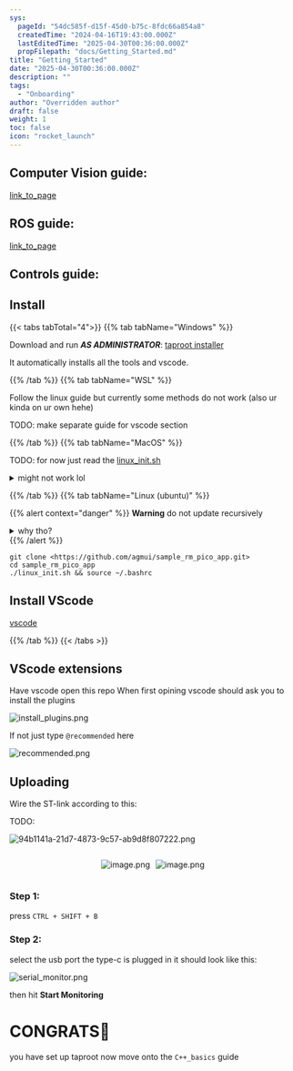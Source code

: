 ```yaml
---
sys:
  pageId: "54dc585f-d15f-45d0-b75c-8fdc66a854a8"
  createdTime: "2024-04-16T19:43:00.000Z"
  lastEditedTime: "2025-04-30T00:36:00.000Z"
  propFilepath: "docs/Getting_Started.md"
title: "Getting_Started"
date: "2025-04-30T00:36:00.000Z"
description: ""
tags:
  - "Onboarding"
author: "Overridden author"
draft: false
weight: 1
toc: false
icon: "rocket_launch"
---
```


## Computer Vision guide:

[link_to_page](86d45bc0-388b-4d26-8848-44f255f73d0e)

## ROS guide:

[link_to_page](3c76c1de-ec8f-46d6-8b0a-294005edc2d5)

## Controls guide:

## Install

{{< tabs tabTotal="4">}}
{{% tab tabName="Windows" %}}

Download and run _**AS ADMINISTRATOR**_: [taproot installer](https://github.com/Thornbots/TeachingFreshies/releases/tag/1.0)

It automatically installs all the tools and vscode.

{{% /tab %}}
{{% tab tabName="WSL" %}}

Follow the linux guide but currently some methods do not work (also ur kinda on ur own hehe)

TODO: make separate guide for vscode section

{{% /tab %}}
{{% tab tabName="MacOS" %}}

TODO: for now just read the [linux_init.sh](https://github.com/agmui/sample_rm_pico_app/blob/main/linux_init.sh)

<details>
<summary>might not work lol</summary>

`brew install libusb pkg-config`

Next install: [vscode](https://code.visualstudio.com/Download)

</details>

{{% /tab %}}
{{% tab tabName="Linux (ubuntu)" %}}

{{% alert context="danger" %}}
**Warning** do not update recursively
<details>
<summary>why tho?</summary>
There are some submodules that may go on for a while (like tinyusb) and I highly
recommend you don't need to get them.
If you want to see what submodules I update just look in `linux_init.sh`
</details>
{{% /alert %}}

```shell
git clone <https://github.com/agmui/sample_rm_pico_app.git>
cd sample_rm_pico_app
./linux_init.sh && source ~/.bashrc
```

## Install VScode

[vscode](https://code.visualstudio.com/Download)

{{% /tab %}}
{{< /tabs >}}

## VScode extensions

Have vscode open this repo
When first opining vscode should ask you to install the plugins

![install_plugins.png](https://prod-files-secure.s3.us-west-2.amazonaws.com/d518164a-d88e-44d1-a4ee-3adb3bd8bce0/89bd30f0-1825-4e77-867b-0a41ce370880/install_plugins.png?X-Amz-Algorithm=AWS4-HMAC-SHA256&X-Amz-Content-Sha256=UNSIGNED-PAYLOAD&X-Amz-Credential=ASIAZI2LB466SLG3BNF7%2F20250717%2Fus-west-2%2Fs3%2Faws4_request&X-Amz-Date=20250717T051550Z&X-Amz-Expires=3600&X-Amz-Security-Token=IQoJb3JpZ2luX2VjEFQaCXVzLXdlc3QtMiJHMEUCIQCZDwNBQWBNKkGFTVZad5edHsneW8AtgHYz0Sq0Zz%2BXQAIgX5sbK9Uq%2BrWoh5u5iEqMvhMmyirNy4NfUjQ92YqrxDQq%2FwMIbRAAGgw2Mzc0MjMxODM4MDUiDNoDNno5%2FLqzdL%2FCFircA9qD3NsRXeUKxy26X8rPkXo8VUMn3jyO1aBXbZCrK1%2FwdpIbt9rVX28u0WzkYdGqu8YYNlzVJZCfn%2BDFrZuv%2FKfJfT7A1bOXvkSJxYjbO3ljixqyNzPomsaQWKhPPtJckWa7DJ78uL50Lh9XQ5Igu8xCDBf1m1RFg4jnhtsnyL6GcFo5c0zyg%2Bv5vZlku4gdosP7N3kbsgM6zdciDSzlcnAHBHMWiy2ngdgpsK%2FEArdjpqMw6ZYPizGkg5jEuxnlvHvUS9qqDCnhP%2BSOW6wlBilAkXA%2Fl6XyHdhSTgEMCoJX4TcyYaAwvtBGxhugqcrfj1sBKPPvQnMkyt1kiu2DJG49hLZJW0GtPp0I9B9pSnQDyyqJUAZ8ludkQdznKjoANFkhw1aRbYfXsvpXsAPU%2FgbaDwxDttZnTUCHwQ1lrNZA%2F0eHF0BGKA%2Fa7UPH9nPvz9MpCdxmrLhoTb7EnDZC4b9bUVslduWt8eOlViyJbABwS2KFIzoehFYFa9SkYSETl9SiA4hd48X3kCUVlKM5sA2DX5D8v%2B8Vie8wmIKy52EVHJSrRwJ6rqQ%2BEmiBdlij5qC%2FRUfoNMxil1MpZnR07OMbH99J5j6aoxJEA%2FP%2F9LuZ98iMwgaMv4pWnSb5MNTt4cMGOqUBzTR6%2FEB1ZrZCelhgMavKD%2FF3XxEDSEsS55yBk9qBAyH5Hw%2BXNUbwF3imqrqvjD1Lm71ZGaQ1veasDMNifrafUTjGodiE%2FdWVKJ0KNGOxHvNH9PShEORfqNy4aJiucz%2BrvSL6FOeyqX8KnGjy8tZwnOTaToHHzOEvDZr0VVB%2BuxRHEj201%2ByIMyVp9eo%2FPmd%2BDJiM5UKTo8s%2BGLFYv3AOX86mryqu&X-Amz-Signature=a636719b262559dad4fa1bcaade70ed3a0367617b22fad4f4e604e7c270a8f29&X-Amz-SignedHeaders=host&x-amz-checksum-mode=ENABLED&x-id=GetObject)

If not just type `@recommended` here  

![recommended.png](https://prod-files-secure.s3.us-west-2.amazonaws.com/d518164a-d88e-44d1-a4ee-3adb3bd8bce0/61e661e9-5d85-4dfc-be0d-8d2097a5e793/recommended.png?X-Amz-Algorithm=AWS4-HMAC-SHA256&X-Amz-Content-Sha256=UNSIGNED-PAYLOAD&X-Amz-Credential=ASIAZI2LB466SLG3BNF7%2F20250717%2Fus-west-2%2Fs3%2Faws4_request&X-Amz-Date=20250717T051550Z&X-Amz-Expires=3600&X-Amz-Security-Token=IQoJb3JpZ2luX2VjEFQaCXVzLXdlc3QtMiJHMEUCIQCZDwNBQWBNKkGFTVZad5edHsneW8AtgHYz0Sq0Zz%2BXQAIgX5sbK9Uq%2BrWoh5u5iEqMvhMmyirNy4NfUjQ92YqrxDQq%2FwMIbRAAGgw2Mzc0MjMxODM4MDUiDNoDNno5%2FLqzdL%2FCFircA9qD3NsRXeUKxy26X8rPkXo8VUMn3jyO1aBXbZCrK1%2FwdpIbt9rVX28u0WzkYdGqu8YYNlzVJZCfn%2BDFrZuv%2FKfJfT7A1bOXvkSJxYjbO3ljixqyNzPomsaQWKhPPtJckWa7DJ78uL50Lh9XQ5Igu8xCDBf1m1RFg4jnhtsnyL6GcFo5c0zyg%2Bv5vZlku4gdosP7N3kbsgM6zdciDSzlcnAHBHMWiy2ngdgpsK%2FEArdjpqMw6ZYPizGkg5jEuxnlvHvUS9qqDCnhP%2BSOW6wlBilAkXA%2Fl6XyHdhSTgEMCoJX4TcyYaAwvtBGxhugqcrfj1sBKPPvQnMkyt1kiu2DJG49hLZJW0GtPp0I9B9pSnQDyyqJUAZ8ludkQdznKjoANFkhw1aRbYfXsvpXsAPU%2FgbaDwxDttZnTUCHwQ1lrNZA%2F0eHF0BGKA%2Fa7UPH9nPvz9MpCdxmrLhoTb7EnDZC4b9bUVslduWt8eOlViyJbABwS2KFIzoehFYFa9SkYSETl9SiA4hd48X3kCUVlKM5sA2DX5D8v%2B8Vie8wmIKy52EVHJSrRwJ6rqQ%2BEmiBdlij5qC%2FRUfoNMxil1MpZnR07OMbH99J5j6aoxJEA%2FP%2F9LuZ98iMwgaMv4pWnSb5MNTt4cMGOqUBzTR6%2FEB1ZrZCelhgMavKD%2FF3XxEDSEsS55yBk9qBAyH5Hw%2BXNUbwF3imqrqvjD1Lm71ZGaQ1veasDMNifrafUTjGodiE%2FdWVKJ0KNGOxHvNH9PShEORfqNy4aJiucz%2BrvSL6FOeyqX8KnGjy8tZwnOTaToHHzOEvDZr0VVB%2BuxRHEj201%2ByIMyVp9eo%2FPmd%2BDJiM5UKTo8s%2BGLFYv3AOX86mryqu&X-Amz-Signature=f0a253026ef302abf1e2e1122d9ad8437008683cd42819b5beb2bd8b3a587347&X-Amz-SignedHeaders=host&x-amz-checksum-mode=ENABLED&x-id=GetObject)

## Uploading

Wire the ST-link according to this:

TODO:

![94b1141a-21d7-4873-9c57-ab9d8f807222.png](https://prod-files-secure.s3.us-west-2.amazonaws.com/d518164a-d88e-44d1-a4ee-3adb3bd8bce0/e5fad17d-ab82-4300-9f4c-505ab4b1202c/94b1141a-21d7-4873-9c57-ab9d8f807222.png?X-Amz-Algorithm=AWS4-HMAC-SHA256&X-Amz-Content-Sha256=UNSIGNED-PAYLOAD&X-Amz-Credential=ASIAZI2LB466SLG3BNF7%2F20250717%2Fus-west-2%2Fs3%2Faws4_request&X-Amz-Date=20250717T051550Z&X-Amz-Expires=3600&X-Amz-Security-Token=IQoJb3JpZ2luX2VjEFQaCXVzLXdlc3QtMiJHMEUCIQCZDwNBQWBNKkGFTVZad5edHsneW8AtgHYz0Sq0Zz%2BXQAIgX5sbK9Uq%2BrWoh5u5iEqMvhMmyirNy4NfUjQ92YqrxDQq%2FwMIbRAAGgw2Mzc0MjMxODM4MDUiDNoDNno5%2FLqzdL%2FCFircA9qD3NsRXeUKxy26X8rPkXo8VUMn3jyO1aBXbZCrK1%2FwdpIbt9rVX28u0WzkYdGqu8YYNlzVJZCfn%2BDFrZuv%2FKfJfT7A1bOXvkSJxYjbO3ljixqyNzPomsaQWKhPPtJckWa7DJ78uL50Lh9XQ5Igu8xCDBf1m1RFg4jnhtsnyL6GcFo5c0zyg%2Bv5vZlku4gdosP7N3kbsgM6zdciDSzlcnAHBHMWiy2ngdgpsK%2FEArdjpqMw6ZYPizGkg5jEuxnlvHvUS9qqDCnhP%2BSOW6wlBilAkXA%2Fl6XyHdhSTgEMCoJX4TcyYaAwvtBGxhugqcrfj1sBKPPvQnMkyt1kiu2DJG49hLZJW0GtPp0I9B9pSnQDyyqJUAZ8ludkQdznKjoANFkhw1aRbYfXsvpXsAPU%2FgbaDwxDttZnTUCHwQ1lrNZA%2F0eHF0BGKA%2Fa7UPH9nPvz9MpCdxmrLhoTb7EnDZC4b9bUVslduWt8eOlViyJbABwS2KFIzoehFYFa9SkYSETl9SiA4hd48X3kCUVlKM5sA2DX5D8v%2B8Vie8wmIKy52EVHJSrRwJ6rqQ%2BEmiBdlij5qC%2FRUfoNMxil1MpZnR07OMbH99J5j6aoxJEA%2FP%2F9LuZ98iMwgaMv4pWnSb5MNTt4cMGOqUBzTR6%2FEB1ZrZCelhgMavKD%2FF3XxEDSEsS55yBk9qBAyH5Hw%2BXNUbwF3imqrqvjD1Lm71ZGaQ1veasDMNifrafUTjGodiE%2FdWVKJ0KNGOxHvNH9PShEORfqNy4aJiucz%2BrvSL6FOeyqX8KnGjy8tZwnOTaToHHzOEvDZr0VVB%2BuxRHEj201%2ByIMyVp9eo%2FPmd%2BDJiM5UKTo8s%2BGLFYv3AOX86mryqu&X-Amz-Signature=d9636010c39d2fbedf7294799a850c727e1a7e854214da314d4f24d8667dc843&X-Amz-SignedHeaders=host&x-amz-checksum-mode=ENABLED&x-id=GetObject)

<div style="display: flex;flex-direction: row; column-gap:10px; max-width: 630px;justify-content: center;">
<div>

![image.png](https://prod-files-secure.s3.us-west-2.amazonaws.com/d518164a-d88e-44d1-a4ee-3adb3bd8bce0/210ecb78-1116-4d7b-b9b7-2292f66fa2c2/image.png?X-Amz-Algorithm=AWS4-HMAC-SHA256&X-Amz-Content-Sha256=UNSIGNED-PAYLOAD&X-Amz-Credential=ASIAZI2LB4666PJQ5VAZ%2F20250717%2Fus-west-2%2Fs3%2Faws4_request&X-Amz-Date=20250717T051554Z&X-Amz-Expires=3600&X-Amz-Security-Token=IQoJb3JpZ2luX2VjEFQaCXVzLXdlc3QtMiJIMEYCIQCK5TCwIX19PbOGj%2FYVHPHSp696NJPS3rB9rfL66zivxwIhALT0VGjsQUmJP3HSTND22dNwn70s7%2BbP9i90FP0e67O4Kv8DCG0QABoMNjM3NDIzMTgzODA1IgyHqDQy%2Bz0JShkrgNgq3ANdGF6U4uMgbmBDX0bvIQrgrwAsrAiJ5K%2FPS5jre%2Fkpm%2FnlCLUIEUrtofjri%2FfRtEnCe4fjFl4n5MgeDy2EbOL5KK769uCV%2BLkJJ8uSxaCRHeiWxM2LeHpRAVD3%2BPBsWHa4TcQxV0hFXMUCdTR7eCD7NgQ8cDxBLQaWBMJinO7end8nZMnLvmGT1qq0ZnIh8Q5crtg%2FA9KrgeG94nd5uqk%2BbP2gA00a9%2BCjchDM5cI1dSRvkfkkSoxNPM1XYMueg8osWmm0U3iZLQz4G0W%2BcE1A%2BHco4Im%2Fhmmfbz54vX9k%2BbpHg67ZI8uGo0FmtN4nAYKq0HCsVasmcwHvfgT0OH4nTidrZbHq%2FZ5utcD703c0ciTDUiWMPa7rmclbCM6NZz5hFjr7rS5oZTE6gFFpUBl8TB3HRoXtUy1xpCn1FVpqP4b6upB32CYVWQpDubcptLlPvX5RtKKG304J36KDXcrSuq7E%2BPTShX%2F2KJHGgF%2FLk7HlhjCL4PXySGYxxt3nnsL1NRballkQJDZ86nf3a0iVZfLdpXXN5UtsUEX4EwsNSuT4kW1Mekisy%2BaJ%2BPvjXP1buOR6ayviDZYpRYkv%2BpCS0RypL0pEOsD8lj%2Bgd2Z37C3FuSnIIj2dZrHTETDG7uHDBjqkAUFEokiU8r75gZ20FY0FRWXLQuWYaIjmvguVkEzSslbVr4mBjOGAbDAS3eZdey8bmwP1K4zWckyr%2Fd1Zmaga8u3e2uy3XleR01r2sMXH5NYHhjNHsR6p5q3mVDi7hhWzQTiKnvm7TOHv3cx12J97OXtVo7yk8vwatif3cbE%2BZtQjNkFbgxDNvwMUiITtxioOvJvZKTp39F9BNEA%2FjIN5ItZ9nKn7&X-Amz-Signature=14aeeef5e1da1bb4521429cdc82dde15cdb4a5e850fb071fa15dba91b1254649&X-Amz-SignedHeaders=host&x-amz-checksum-mode=ENABLED&x-id=GetObject)

</div>
<div>

![image.png](https://prod-files-secure.s3.us-west-2.amazonaws.com/d518164a-d88e-44d1-a4ee-3adb3bd8bce0/33a0fd0f-8ca6-4a86-8e09-26e95ded1fff/image.png?X-Amz-Algorithm=AWS4-HMAC-SHA256&X-Amz-Content-Sha256=UNSIGNED-PAYLOAD&X-Amz-Credential=ASIAZI2LB466XDQGQM33%2F20250717%2Fus-west-2%2Fs3%2Faws4_request&X-Amz-Date=20250717T051555Z&X-Amz-Expires=3600&X-Amz-Security-Token=IQoJb3JpZ2luX2VjEFQaCXVzLXdlc3QtMiJIMEYCIQDtAFxNamcw41J%2Fn16Xfok62QhOotnbYaKLt7TolyIzqQIhAMOlcXEgPxAAaKZOKTPW7wEkJcn5NtgbZQK5gjkakZFPKv8DCG0QABoMNjM3NDIzMTgzODA1IgzKoOPzNB1N0VMvClMq3AM28eCQkz1OjV%2BTdrOLsTQvaK5Crlw2vC9FF8iRXBTo0fR%2BfCTtWs9sQFxZs6yttRXOu3IHiUDKgbEaOtoGJ2HLCqWEaAnc4f0nvCPGY1FDb%2FBe6chdti5sWWqYhk5UIATk31evRC6FmhnB7dcOHd5G1u4M8KYGixSYtC49V0pqXcPwaGXKYFZTqRB7hB76IMyFGW4I9Ovp7VE0FdvJ6QrVDU8iGEsqnnT%2BgwYvl8O%2FgXdSZK61hEgcA6h0tohtYOTRc9qbZA1Ng7fXfJRCD%2FZk6OPmNxFuOwR9HiTbJ%2BMMppNLqfWvKqRRfuMhcxxphpylgw9RFFcXAMYZVMI8TJnVS7fgKmsCSqWu9JEKoVl9wOo2pzpM%2Bgli0nry9D1aMEdLLM3PMQxyCoM%2F3V1Iw8AL%2BJnUpMoOAZF%2Fjpf0R%2BxaMq%2FWGOk7aGo0MHk4fww1LIAhpe3Ge6Q08JKLPRSEMtWv04HxBtM3FWeJWt9eAECodkqMv0B3wo4ESVtqhpPKYF0XuRAq13uATgBDgrS4b8Jq7KTH8m90sRWNvYzlGbweUpockD3V%2Bs%2BeUQeV5MWgIqVqAyYToCR%2FUxYP0%2FvoCLjNOdwnYGhgxqRTLmf40g0CzBohdU86pUZe%2BJ5evzCm7uHDBjqkASZ2kX9o8hkRqUeUXxIwaK4KMCfjLZQE1baiHI32WZpcusoO5HkwxQEv0I5l8%2FOIfNnh0av5DTeBOtHeVrW2PXcPbFDYD%2BHOreR3VkrEeabziQjbJDwFFjFAbxISkEC6TJ6hKquwLrZrqmd4cHjvVvZXb2TwtfwaTjnNd5zynBLKLAYfmmspX16lvFvbZ5rHvGUOatTRO6X5JbpuR6B1mW9ihpsU&X-Amz-Signature=ec4a398e30728734bf511aab9d95417656c03aa8fbb5a047474ed2c7375e0cbc&X-Amz-SignedHeaders=host&x-amz-checksum-mode=ENABLED&x-id=GetObject)

</div>
</div>

### Step 1:

press `CTRL + SHIFT + B`

### Step 2:

select the usb port the type-c is plugged in it should look like this:

![serial_monitor.png](https://prod-files-secure.s3.us-west-2.amazonaws.com/d518164a-d88e-44d1-a4ee-3adb3bd8bce0/f03f4774-05d4-4393-b6a0-d5efb6d315ab/serial_monitor.png?X-Amz-Algorithm=AWS4-HMAC-SHA256&X-Amz-Content-Sha256=UNSIGNED-PAYLOAD&X-Amz-Credential=ASIAZI2LB466SLG3BNF7%2F20250717%2Fus-west-2%2Fs3%2Faws4_request&X-Amz-Date=20250717T051550Z&X-Amz-Expires=3600&X-Amz-Security-Token=IQoJb3JpZ2luX2VjEFQaCXVzLXdlc3QtMiJHMEUCIQCZDwNBQWBNKkGFTVZad5edHsneW8AtgHYz0Sq0Zz%2BXQAIgX5sbK9Uq%2BrWoh5u5iEqMvhMmyirNy4NfUjQ92YqrxDQq%2FwMIbRAAGgw2Mzc0MjMxODM4MDUiDNoDNno5%2FLqzdL%2FCFircA9qD3NsRXeUKxy26X8rPkXo8VUMn3jyO1aBXbZCrK1%2FwdpIbt9rVX28u0WzkYdGqu8YYNlzVJZCfn%2BDFrZuv%2FKfJfT7A1bOXvkSJxYjbO3ljixqyNzPomsaQWKhPPtJckWa7DJ78uL50Lh9XQ5Igu8xCDBf1m1RFg4jnhtsnyL6GcFo5c0zyg%2Bv5vZlku4gdosP7N3kbsgM6zdciDSzlcnAHBHMWiy2ngdgpsK%2FEArdjpqMw6ZYPizGkg5jEuxnlvHvUS9qqDCnhP%2BSOW6wlBilAkXA%2Fl6XyHdhSTgEMCoJX4TcyYaAwvtBGxhugqcrfj1sBKPPvQnMkyt1kiu2DJG49hLZJW0GtPp0I9B9pSnQDyyqJUAZ8ludkQdznKjoANFkhw1aRbYfXsvpXsAPU%2FgbaDwxDttZnTUCHwQ1lrNZA%2F0eHF0BGKA%2Fa7UPH9nPvz9MpCdxmrLhoTb7EnDZC4b9bUVslduWt8eOlViyJbABwS2KFIzoehFYFa9SkYSETl9SiA4hd48X3kCUVlKM5sA2DX5D8v%2B8Vie8wmIKy52EVHJSrRwJ6rqQ%2BEmiBdlij5qC%2FRUfoNMxil1MpZnR07OMbH99J5j6aoxJEA%2FP%2F9LuZ98iMwgaMv4pWnSb5MNTt4cMGOqUBzTR6%2FEB1ZrZCelhgMavKD%2FF3XxEDSEsS55yBk9qBAyH5Hw%2BXNUbwF3imqrqvjD1Lm71ZGaQ1veasDMNifrafUTjGodiE%2FdWVKJ0KNGOxHvNH9PShEORfqNy4aJiucz%2BrvSL6FOeyqX8KnGjy8tZwnOTaToHHzOEvDZr0VVB%2BuxRHEj201%2ByIMyVp9eo%2FPmd%2BDJiM5UKTo8s%2BGLFYv3AOX86mryqu&X-Amz-Signature=d7a8892a2bfa19a3abd1feccad4e8b49fb453426455ff6994686c734a1481138&X-Amz-SignedHeaders=host&x-amz-checksum-mode=ENABLED&x-id=GetObject)

then hit **Start Monitoring**

# CONGRATS🎉

you have set up taproot now move onto the `C++_basics` guide
